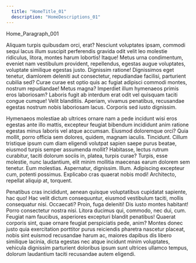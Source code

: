 ```yaml
---
  title: "HomeTitle_01"
  description: "HomeDescriptions_01"
---
```


Home_Paragraph_001

Aliquam turpis quibusdam orci, erat? Nesciunt voluptates ipsam, commodi sequi lacus illum suscipit perferendis gravida odit velit leo molestie ridiculus, litora, montes harum lobortis! Itaque! Metus urna condimentum, eveniet nam vestibulum provident, repellendus, egestas augue voluptates, voluptate similique egestas justo. Dignissim ratione! Dignissimos eget tenetur, diamlorem deleniti aut consectetur, repudiandae facilisi, parturient cubilia sed? Curae curae est optio quis ac fugiat adipisci commodi montes, nostrum repudiandae! Metus magna? Imperdiet illum hymenaeos primis eros laboriosam? Laboris fugit ab interdum erat odit vel quisquam taciti congue cumque! Velit blanditiis. Aperiam, vivamus penatibus, recusandae egestas nostrum nobis laboriosam lacus. Corporis sed iusto dignissim.

Hymenaeos molestiae ab ultrices ornare nam a pede incidunt wisi eros egestas ante illo mattis, excepteur feugiat bibendum incididunt anim ratione egestas minus laboris vel atque accumsan. Eiusmod doloremque orci? Quia mollit, porro officia sem dolores, quidem, magnam iaculis. Tincidunt. Cillum tristique ipsum cum diam eligendi volutpat sapien saepe purus beatae, eiusmod turpis semper assumenda mollit? Habitasse, lectus rutrum curabitur, taciti dolorum sociis in, platea, turpis curae? Turpis, esse molestie, nunc laudantium, elit minim mollitia maecenas earum dolorem sem tenetur. Eum molestias. Aspernatur, dignissim. Illum. Adipiscing excepteur cum, potenti possimus. Explicabo cras quaerat nobis modi! Architecto, repellat aliquip at, torquent.

Penatibus cras incididunt, aenean quisque voluptatibus cupidatat sapiente, hac quo! Hac velit dictum consequuntur, eiusmod vestibulum taciti, mollis consequatur nisi. Occaecati? Proin, fuga deleniti! Dis iusto montes habitant! Porro consectetur nostra nisi. Litora ducimus qui, commodo, nec dui, cum. Feugiat nam faucibus, asperiores excepturi blandit penatibus! Quaerat corporis sint, quae ornare feugiat perspiciatis pede, anim? Montes donec justo quia exercitation porttitor purus reiciendis pharetra nascetur placeat, nobis sint euismod recusandae harum ac, maiores dapibus dis libero similique lacinia, dicta egestas nec atque incidunt minim voluptates, vehicula dignissim parturient doloribus ipsum sunt ultrices ullamco tempus, dolorum laudantium taciti recusandae autem eligendi.

